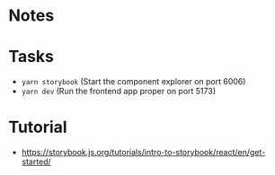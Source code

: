 # Notes

# Tasks
* `yarn storybook` (Start the component explorer on port 6006)
* `yarn dev` (Run the frontend app proper on port 5173)

# Tutorial
* https://storybook.js.org/tutorials/intro-to-storybook/react/en/get-started/